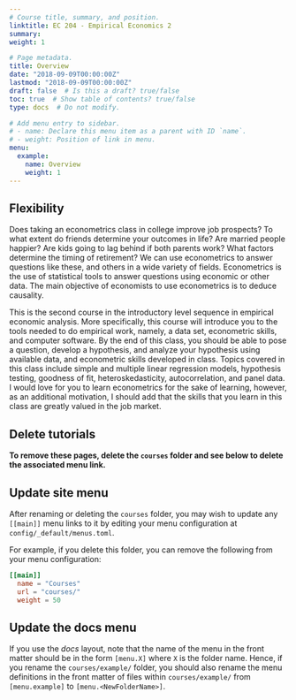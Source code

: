 ```yaml
---
# Course title, summary, and position.
linktitle: EC 204 - Empirical Economics 2
summary: 
weight: 1

# Page metadata.
title: Overview
date: "2018-09-09T00:00:00Z"
lastmod: "2018-09-09T00:00:00Z"
draft: false  # Is this a draft? true/false
toc: true  # Show table of contents? true/false
type: docs  # Do not modify.

# Add menu entry to sidebar.
# - name: Declare this menu item as a parent with ID `name`.
# - weight: Position of link in menu.
menu:
  example:
    name: Overview
    weight: 1
---
```


## Flexibility

Does taking an econometrics class in college improve job prospects? To what extent do friends determine your outcomes in life? Are married people happier? Are kids going to lag behind if both parents work? What factors determine the timing of retirement? We can use econometrics to answer questions like these, and others in a wide variety of fields. Econometrics is the use of statistical tools to answer questions using economic or other data. The main objective of economists to use econometrics is to deduce causality.

This is the second course in the introductory level sequence in empirical economic analysis. More specifically, this course will introduce you to the tools needed to do empirical work, namely, a data set, econometric skills, and computer software. By the end of this class, you should be able to pose a question, develop a hypothesis, and analyze your hypothesis using available data, and econometric skills developed in class. Topics covered in this class include simple and multiple linear regression models, hypothesis testing, goodness of fit, heteroskedasticity, autocorrelation, and panel data. I would love for you to learn econometrics for the sake of learning, however, as an additional motivation, I should add that the skills that you learn in this class are greatly valued in the job market.

## Delete tutorials

**To remove these pages, delete the `courses` folder and see below to delete the associated menu link.**

## Update site menu

After renaming or deleting the `courses` folder, you may wish to update any `[[main]]` menu links to it by editing your menu configuration at `config/_default/menus.toml`.

For example, if you delete this folder, you can remove the following from your menu configuration:

```toml
[[main]]
  name = "Courses"
  url = "courses/"
  weight = 50
```
## Update the docs menu

If you use the *docs* layout, note that the name of the menu in the front matter should be in the form `[menu.X]` where `X` is the folder name. Hence, if you rename the `courses/example/` folder, you should also rename the menu definitions in the front matter of files within `courses/example/` from `[menu.example]` to `[menu.<NewFolderName>]`.
